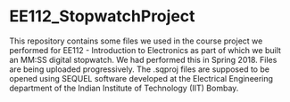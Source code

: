 # EE112_StopwatchProject
This repository contains some files we used in the course project we performed for EE112 - Introduction to Electronics as part of which we built an MM:SS digital stopwatch.
We had performed this in Spring 2018.
Files are being uploaded progressively.
The .sqproj files are supposed to be opened using SEQUEL software developed at the Electrical Engineering department of the Indian Institute of Technology (IIT) Bombay.
